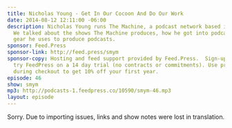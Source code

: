```yaml
---
title: Nicholas Young - Get In Our Cocoon And Do Our Work
date: 2014-08-12 12:11:00 -06:00
description: Nicholas Young runs The Machine, a podcast network based in Chicago.
  We talked about the shows The Machine produces, how he got into podcasting and the
  gear he uses to produce podcasts.
sponsor: Feed.Press
sponsor-link: http://feed.press/smym
sponsor-copy: Hosting and feed support provided by Feed.Press.  Sign-up today and
  try FeedPress on a 14 day trial (no contracts or commitments). Use promo code "smym"
  during checkout to get 10% off your first year.
episode: 46
show: smym
mp3: http://podcasts-1.feedpress.co/10590/smym-46.mp3
layout: episode
---
```


Sorry. Due to importing issues, links and show notes were lost in translation.
